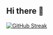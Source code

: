 ## Hi there 👋

[![GitHub Streak](http://github-readme-streak-stats.herokuapp.com?user=tavinzix&theme=dark&hide_border=true&locale=pt_BR&date_format=j%2Fn%5B%2FY%5D)](https://git.io/streak-stats)

<!--
**tavinzix/tavinzix** is a ✨ _special_ ✨ repository because its `README.md` (this file) appears on your GitHub profile.

Here are some ideas to get you started:

- 🔭 I’m currently working on ...
- 🌱 I’m currently learning ...
- 👯 I’m looking to collaborate on ...
- 🤔 I’m looking for help with ...
- 💬 Ask me about ...
- 📫 How to reach me: ...
- 😄 Pronouns: ...
- ⚡ Fun fact: ...
-->
